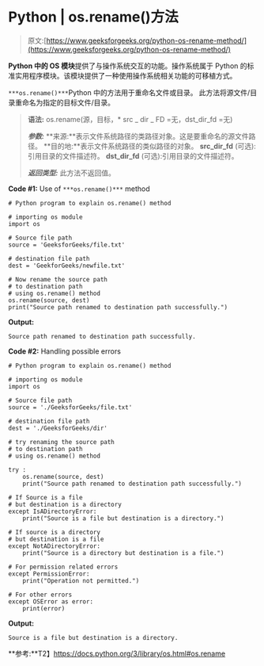 # Python | os.rename()方法

> 原文:[https://www.geeksforgeeks.org/python-os-rename-method/](https://www.geeksforgeeks.org/python-os-rename-method/)

**Python 中的 OS 模块**提供了与操作系统交互的功能。操作系统属于 Python 的标准实用程序模块。该模块提供了一种使用操作系统相关功能的可移植方式。

`***os.rename()***`Python 中的方法用于重命名文件或目录。
此方法将源文件/目录重命名为指定的目标文件/目录。

> **语法:** os.rename(源，目标，* src _ dir _ FD =无，dst_dir_fd =无)
> 
> ***参数:***
> **来源:**表示文件系统路径的类路径对象。这是要重命名的源文件路径。
> **目的地:**表示文件系统路径的类似路径的对象。
> **src_dir_fd** (可选):引用目录的文件描述符。
> **dst_dir_fd** (可选):引用目录的文件描述符。
> 
> ***返回类型:*** 此方法不返回值。

**Code #1:** Use of `***os.rename()***` method

```
# Python program to explain os.rename() method 

# importing os module 
import os

# Source file path
source = 'GeeksforGeeks/file.txt'

# destination file path
dest = 'GeekforGeeks/newfile.txt'

# Now rename the source path
# to destination path
# using os.rename() method
os.rename(source, dest)
print("Source path renamed to destination path successfully.")
```

**Output:**

```
Source path renamed to destination path successfully.

```

**Code #2:** Handling possible errors

```
# Python program to explain os.rename() method 

# importing os module 
import os

# Source file path
source = './GeeksforGeeks/file.txt'

# destination file path
dest = './GeeksforGeeks/dir'

# try renaming the source path
# to destination path
# using os.rename() method

try :
    os.rename(source, dest)
    print("Source path renamed to destination path successfully.")

# If Source is a file 
# but destination is a directory
except IsADirectoryError:
    print("Source is a file but destination is a directory.")

# If source is a directory
# but destination is a file
except NotADirectoryError:
    print("Source is a directory but destination is a file.")

# For permission related errors
except PermissionError:
    print("Operation not permitted.")

# For other errors
except OSError as error:
    print(error)
```

**Output:**

```
Source is a file but destination is a directory.

```

**参考:**T2】https://docs.python.org/3/library/os.html#os.rename